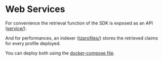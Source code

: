 # Web Services
For convenience the retrieval function of the SDK is exposed as an API
([service/](service)).

And for performances, an indexer ([tzprofiles/](indexer)) stores the retrieved
claims for every profile deployed.

You can deploy both using the [docker-compose file](docker-compose.yml).
